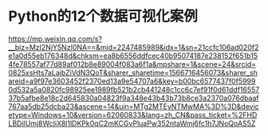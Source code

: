 # Python的12个数据可视化案例

https://mp.weixin.qq.com/s?__biz=MzI2NjY5NzI0NA==&mid=2247485989&idx=1&sn=21ccfc106ad020f2e1a0d55eb176348d&chksm=ea8b6556ddfcec40b95074187e238152f651b154fe78557af77d89af012b8e89004f083a6f1a&mpshare=1&scene=24&srcid=0825xsHts7aLajbZiVdN3QoT&sharer_sharetime=1566716456073&sharer_shareid=a9f97e3603452f2370ed13a9e54707a6&key=b00bc6577437f0f59990d532a5a0820fc98925ee1989fb521b2cb441248c1cc6c7ef91f0d61ddf1655737b5afbe8e18c2d645830a04823f9a348e43b43b73b8ce3a2370a076dbaaf767aa5db25dcba23&ascene=14&uin=MTg2MTEyNTMwMA%3D%3D&devicetype=Windows+10&version=62060833&lang=zh_CN&pass_ticket=%2FHDLBDilUmj8WcIiX8l1lDKPk0qC2mKCGvPluaPw352ntaWmj6fc1h7JNoQoAS5Z
